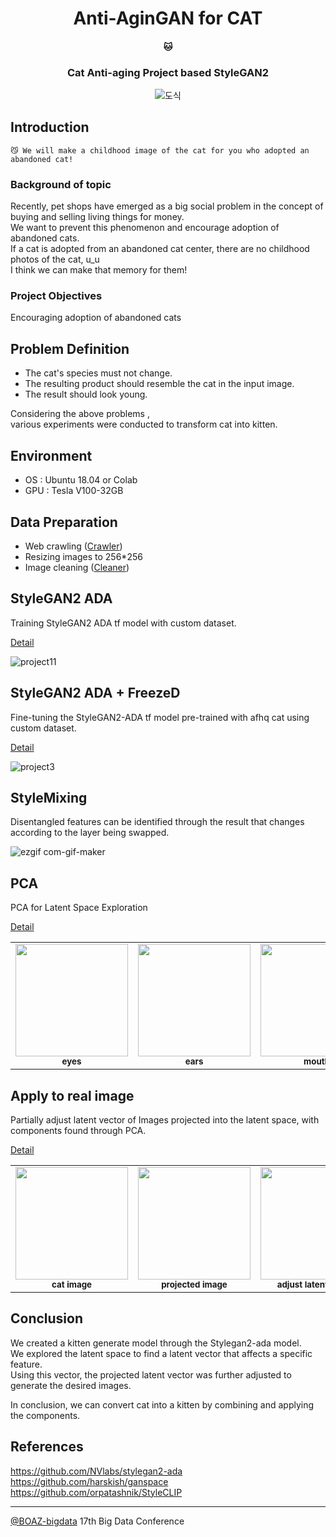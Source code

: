 <h1 align="center">Anti-AginGAN for CAT</h1>
<h4 align="center">🐱</h4>
<h3 align="center">Cat Anti-aging Project based StyleGAN2</h3>

<div align="center">

![도식](https://user-images.githubusercontent.com/66217855/214373855-1cf398d5-3168-46db-bb5e-1b6c534d58ce.gif)

</div>

## Introduction
```
😼 We will make a childhood image of the cat for you who adopted an abandoned cat!
```  
### Background of topic
Recently, pet shops have emerged as a big social problem in the concept of buying and selling living things for money.  
We want to prevent this phenomenon and encourage adoption of abandoned cats.  
If a cat is adopted from an abandoned cat center, there are no childhood photos of the cat, u_u  
I think we can make that memory for them!  

### Project Objectives
Encouraging adoption of abandoned cats

## Problem Definition
- The cat's species must not change.
- The resulting product should resemble the cat in the input image.
- The result should look young.

Considering the above problems ,  
various experiments were conducted to transform cat into kitten.  

## Environment
- OS : Ubuntu 18.04 or Colab
- GPU : Tesla V100-32GB

## Data Preparation
- Web crawling ([Crawler](https://github.com/BOAZ-bigdata/17th_Conference_AntiAginGAN-for-Cat/tree/main/utils/crawler))  
- Resizing images to 256*256  
- Image cleaning ([Cleaner](https://github.com/BOAZ-bigdata/17th_Conference_AntiAginGAN-for-Cat/tree/main/utils/cleaner))  

## StyleGAN2 ADA
Training StyleGAN2 ADA tf model with custom dataset.   

[Detail](https://github.com/BOAZ-bigdata/17th_Conference_AntiAginGAN-for-Cat/blob/main/experiments/StyleGAN2-ADA.md)  

![project11](https://user-images.githubusercontent.com/102473690/212834598-93d5ced1-1bfb-4649-b62e-d16eb1752fbf.gif)  

## StyleGAN2 ADA + FreezeD
Fine-tuning the StyleGAN2-ADA tf model pre-trained with afhq cat using custom dataset.

[Detail](https://github.com/BOAZ-bigdata/17th_Conference_AntiAginGAN-for-Cat/blob/main/experiments/StyleGAN2-ADA-FreezeD.md)  

![project3](https://user-images.githubusercontent.com/66217855/211782316-3f30000d-1396-4e73-b0be-b2bec91a9d83.gif)  

## StyleMixing
Disentangled features can be identified through the result that changes according to the layer being swapped.

![ezgif com-gif-maker](https://user-images.githubusercontent.com/66217855/212104286-82cbe6d9-9118-4bc2-b43e-c61dc3b0a113.gif)  

## PCA
PCA for Latent Space Exploration  

[Detail](https://github.com/BOAZ-bigdata/17th_Conference_AntiAginGAN-for-Cat/blob/main/experiments/PCA.md)  

<table>
  <tr>
      <td align="center"><img src="https://user-images.githubusercontent.com/66217855/213487974-ce67fb70-deb2-4547-bad5-3f7fab89f6ca.gif" width="180" height="180"><br /><sub><b>eyes</b></sub></td>
      <td align="center"><img src="https://user-images.githubusercontent.com/66217855/213407569-9e2913b9-d0de-43e2-9829-34f5c46f7a22.gif" width="180" height="180"><br /><sub><b>ears</b></sub></td>
      <td align="center"><img src="https://user-images.githubusercontent.com/66217855/213407592-f1af0bb0-1048-4111-86c9-1c5e272953f2.gif" width="180" height="180"><br /><sub><b>mouth</b></sub></td>
      <td align="center"><img src="https://user-images.githubusercontent.com/66217855/213410488-d95a2a36-cc47-4c76-acb3-9aa71c328f03.gif" width="180" height="180"><br /><sub><b>face features</b></sub></td>
  </tr>
</table>

## Apply to real image
Partially adjust latent vector of Images projected into the latent space, with components found through PCA.  

[Detail](https://github.com/BOAZ-bigdata/17th_Conference_AntiAginGAN-for-Cat/blob/main/experiments/ApplytoRealImage.md)

<table>
  <tr>
      <td align="center"><img src="https://user-images.githubusercontent.com/66217855/213456137-46320d43-045d-4201-952f-79c779a81dbf.jpg" width="180" height="180"><br /><sub><b>cat image</b></sub></td>
      <td align="center"><img src="https://user-images.githubusercontent.com/66217855/213457118-3b9d70e5-aa27-4f7c-93e3-162df4933346.gif" width="180" height="180"><br /><sub><b>projected image</b></sub></td>
      <td align="center"><img src="https://user-images.githubusercontent.com/66217855/213464059-3d016d81-b972-4e50-aaf3-b3c6d5f971fe.gif" width="180" height="180"><br /><sub><b>adjust latent vector</b></sub></td>
  </tr>
</table>


## Conclusion
We created a kitten generate model through the Stylegan2-ada model.  
We explored the latent space to find a latent vector that affects a specific feature.  
Using this vector, the projected latent vector was further adjusted to generate the desired images.  

In conclusion, we can convert cat into a kitten by combining and applying the components.  

## References
https://github.com/NVlabs/stylegan2-ada  
https://github.com/harskish/ganspace  
https://github.com/orpatashnik/StyleCLIP   

---

[@BOAZ-bigdata](https://github.com/BOAZ-bigdata) 17th Big Data Conference
